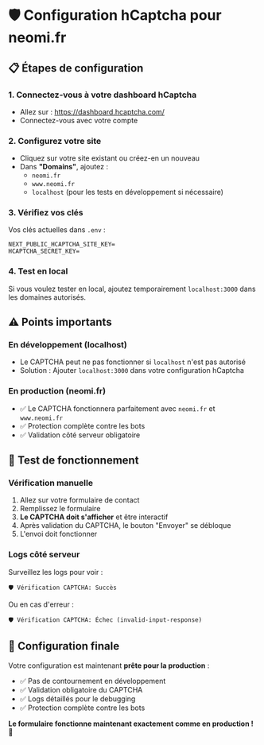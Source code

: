 # 🛡️ Configuration hCaptcha pour neomi.fr

## 📋 Étapes de configuration

### 1. Connectez-vous à votre dashboard hCaptcha
- Allez sur : https://dashboard.hcaptcha.com/
- Connectez-vous avec votre compte

### 2. Configurez votre site
- Cliquez sur votre site existant ou créez-en un nouveau
- Dans **"Domains"**, ajoutez :
  - `neomi.fr`
  - `www.neomi.fr`
  - `localhost` (pour les tests en développement si nécessaire)

### 3. Vérifiez vos clés
Vos clés actuelles dans `.env` :
```env
NEXT_PUBLIC_HCAPTCHA_SITE_KEY=
HCAPTCHA_SECRET_KEY=
```

### 4. Test en local
Si vous voulez tester en local, ajoutez temporairement `localhost:3000` dans les domaines autorisés.

## ⚠️ Points importants

### En développement (localhost)
- Le CAPTCHA peut ne pas fonctionner si `localhost` n'est pas autorisé
- Solution : Ajouter `localhost:3000` dans votre configuration hCaptcha

### En production (neomi.fr)
- ✅ Le CAPTCHA fonctionnera parfaitement avec `neomi.fr` et `www.neomi.fr`
- ✅ Protection complète contre les bots
- ✅ Validation côté serveur obligatoire

## 🧪 Test de fonctionnement

### Vérification manuelle
1. Allez sur votre formulaire de contact
2. Remplissez le formulaire
3. **Le CAPTCHA doit s'afficher** et être interactif
4. Après validation du CAPTCHA, le bouton "Envoyer" se débloque
5. L'envoi doit fonctionner

### Logs côté serveur
Surveillez les logs pour voir :
```
🛡️ Vérification CAPTCHA: Succès
```

Ou en cas d'erreur :
```
🛡️ Vérification CAPTCHA: Échec (invalid-input-response)
```

## 🎯 Configuration finale

Votre configuration est maintenant **prête pour la production** :
- ✅ Pas de contournement en développement
- ✅ Validation obligatoire du CAPTCHA
- ✅ Logs détaillés pour le debugging
- ✅ Protection complète contre les bots

**Le formulaire fonctionne maintenant exactement comme en production !** 🚀